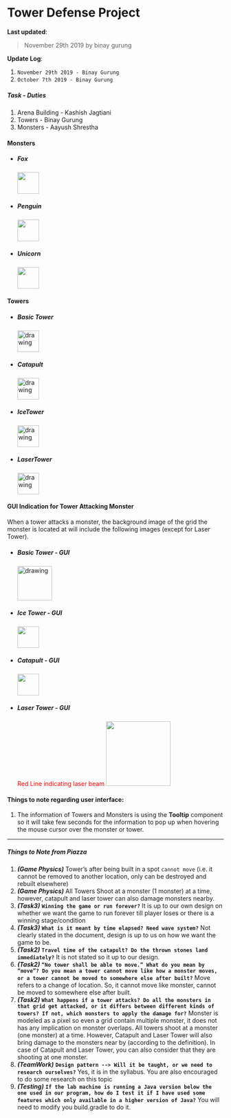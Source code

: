 # Tower Defense Project

**Last updated**: 
>November 29th 2019 
>by binay gurung

**Update Log**:
1. `November 29th 2019 - Binay Gurung`
2. `October 7th 2019 - Binay Gurung`
##### Task - Duties
1. Arena Building - Kashish Jagtiani
2. Towers - Binay Gurung
3. Monsters - Aayush Shrestha

#### Monsters
- ##### Fox
  <img src="https://user-images.githubusercontent.com/44058187/69859354-f4eda780-12ce-11ea-99ad-d57f708e640f.png" width="50">
- ##### Penguin
  <img src="https://user-images.githubusercontent.com/44058187/69859378-ffa83c80-12ce-11ea-9a32-b34a3fbc1241.png" width="50">
- ##### Unicorn
  <img src="https://user-images.githubusercontent.com/44058187/69859411-15b5fd00-12cf-11ea-8381-aa76145b8792.png" width="50">

#### Towers
- ##### Basic Tower
  <img src="https://user-images.githubusercontent.com/44058187/69859455-29616380-12cf-11ea-945b-a2602ce9e058.png" alt="drawing" width="50">
- ##### Catapult
  <img src="https://user-images.githubusercontent.com/44058187/69859562-5877d500-12cf-11ea-9f28-ad9ce538369d.png" alt="drawing" width="50">
- ##### IceTower
  <img src="https://user-images.githubusercontent.com/44058187/69859586-6594c400-12cf-11ea-9348-b5e28d42a020.png" alt="drawing" width="50">
- ##### LaserTower
  <img src="https://user-images.githubusercontent.com/44058187/69859661-88bf7380-12cf-11ea-9131-7f6b0ed797ec.png" alt="drawing" width="50">

#### GUI Indication for Tower Attacking Monster
When a tower attacks a monster, the background image of the grid the monster is located at will include the following images (except for Laser Tower).

- ##### Basic Tower - GUI 
  <img src="https://user-images.githubusercontent.com/44058187/69860905-287e0100-12d2-11ea-8fa4-3258a5fa93b6.png" alt="drawing" width="80" height="80">
- ##### Ice Tower - GUI
  <img src="https://user-images.githubusercontent.com/44058187/69861275-06d14980-12d3-11ea-882f-52c4347ee6ec.png" width="50">
- ##### Catapult - GUI
  <img src="https://user-images.githubusercontent.com/44058187/69861329-236d8180-12d3-11ea-9bc4-9fae56961ff2.png" width="50">
- ##### Laser Tower - GUI
  <span style="color: red;">Red Line indicating laser beam</span>
  <img src="https://user-images.githubusercontent.com/44058187/69861632-b73f4d80-12d3-11ea-98a2-483f00e817ca.png" width="150">

#### Things to note regarding user interface:
1. The information of Towers and Monsters is using the **Tooltip** component so it will take few seconds for the information to pop up when hovering the mouse cursor over the monster or tower.


<hr>

##### Things to Note from Piazza 
1. ***(Game Physics)*** Tower’s after being built in a spot `cannot move` (i.e. it cannot be removed to another location, only can be destroyed and rebuilt elsewhere)
2. ***(Game Physics)*** All Towers Shoot at a monster (1 monster) at a time, however, catapult and laser tower can also damage monsters nearby.
3. ***(Task3)*** **`Winning the game or run forever?`** It is up to our own design on whether we want the game to run forever till player loses or there is a winning stage/condition
4. ***(Task3)*** **`What is it meant by time elapsed? Need wave system?`** Not clearly stated in the document, design is up to us on how we want the game to be.
5. ***(Task2)*** **`Travel time of the catapult? Do the thrown stones land immediately?`** It is not stated so it up to our design.
6. ***(Task2)*** **`“No tower shall be able to move.” What do you mean by “move”? Do you mean a tower cannot move like how a monster moves, or a tower cannot be moved to somewhere else after built?`** Move refers to a change of location. So, it cannot move like monster, cannot be moved to somewhere else after built.
7. ***(Task2)*** **`What happens if a tower attacks? Do all the monsters in that grid get attacked, or it differs between different kinds of towers? If not, which monsters to apply the damage for?`** Monster is modeled as a pixel so even a grid contain multiple monster, it does not has any implication on monster overlaps. All towers shoot at a monster (one monster) at a time. However, Catapult and Laser Tower will also bring damage to the monsters near by (according to the definition). In case of Catapult and Laser Tower, you can also consider that they are shooting at one monster.
8. ***(TeamWork)*** **`Design pattern --> Will it be taught, or we need to research ourselves?`** Yes, it is in the syllabus. You are also encouraged to do some research on this topic
9. ***(Testing)*** **`If the lab machine is running a Java version below the one used in our program, how do I test it if I have used some features which only available in a higher version of Java?`** You will need to modify you build.gradle to do it.
